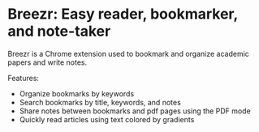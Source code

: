 # Breezr: Easy reader, bookmarker, and note-taker
Breezr is a Chrome extension used to bookmark and organize academic papers and write notes.

Features:
- Organize bookmarks by keywords
- Search bookmarks by title, keywords, and notes
- Share notes between bookmarks and pdf pages using the PDF mode
- Quickly read articles using text colored by gradients
